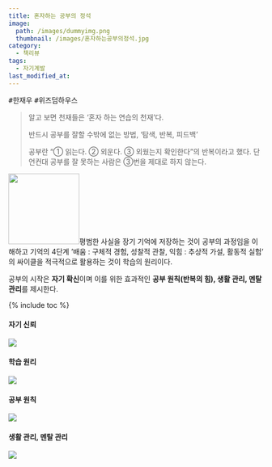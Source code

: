 ```yaml
---
title: 혼자하는 공부의 정석
image: 
  path: /images/dummyimg.png
  thumbnail: /images/혼자하는공부의정석.jpg
category:
  - 책리뷰
tags:
  - 자기계발
last_modified_at:
---
```


<kbd>#한재우</kbd> <kbd>#위즈덤하우스</kbd>

> 알고 보면 천재들은 ‘혼자 하는 연습의 천재’다. 
>
> 반드시 공부를 잘할 수밖에 없는 방법, ‘탐색, 반복, 피드백’ 
>
> 공부란 “① 읽는다. ② 외운다. ③ 외웠는지 확인한다”의 반복이라고 했다. 단언컨대 공부를 잘 못하는 사람은 ③번을 제대로 하지 않는다.

<img src="https://img.ridicdn.net/cover/734001482/xxlarge" style="width: 140px" class="align-right" alt=""/>평범한 사실을 장기 기억에 저장하는 것이 공부의 과정임을 이해하고 기억의 4단계 ’배움 : 구체적 경험, 성찰적 관찰, 익힘 : 추상적 가설, 활동적 실험’ 의 싸이클을 적극적으로 활용하는 것이 학습의 원리이다. 

공부의 시작은 **자기 확신**이며 이를 위한 효과적인 **공부 원칙(반복의 힘), 생활 관리, 멘탈 관리**를 제시한다. 

{% include toc %}

#### 자기 신뢰

![](https://tva1.sinaimg.cn/large/006tNbRwgy1gb3y6dd33jj318y0u0hdt.jpg)

#### 학습 원리

![](https://tva1.sinaimg.cn/large/006tNbRwgy1gb3y6ujsszj31xa0u0qpa.jpg)

#### 공부 원칙

![](https://tva1.sinaimg.cn/large/006tNbRwgy1gb3y76727pj317o0u0kc8.jpg)

#### 생활 관리, 멘탈 관리 

![](https://tva1.sinaimg.cn/large/006tNbRwgy1gb3y7i8os0j31iv0u04my.jpg)